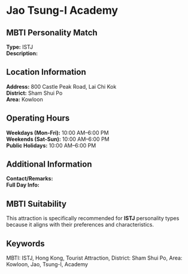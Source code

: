 # Jao Tsung-I Academy

## MBTI Personality Match
**Type:** ISTJ  
**Description:** 

## Location Information
**Address:** 800 Castle Peak Road, Lai Chi Kok  
**District:** Sham Shui Po  
**Area:** Kowloon

## Operating Hours
**Weekdays (Mon-Fri):** 10:00 AM–6:00 PM  
**Weekends (Sat-Sun):** 10:00 AM–6:00 PM  
**Public Holidays:** 10:00 AM–6:00 PM

## Additional Information
**Contact/Remarks:**   
**Full Day Info:** 

## MBTI Suitability
This attraction is specifically recommended for **ISTJ** personality types because it aligns with their preferences and characteristics.

## Keywords
MBTI: ISTJ, Hong Kong, Tourist Attraction, District: Sham Shui Po, Area: Kowloon, Jao, Tsung-I, Academy
